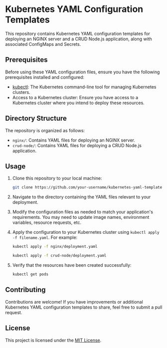 # Kubernetes YAML Configuration Templates

This repository contains Kubernetes YAML configuration templates for deploying an NGINX server and a CRUD Node.js application, along with associated ConfigMaps and Secrets.

## Prerequisites

Before using these YAML configuration files, ensure you have the following prerequisites installed and configured:

- [kubectl](https://kubernetes.io/docs/tasks/tools/install-kubectl/): The Kubernetes command-line tool for managing Kubernetes clusters.
- Access to a Kubernetes cluster: Ensure you have access to a Kubernetes cluster where you intend to deploy these resources.

## Directory Structure

The repository is organized as follows:

- `nginx/`: Contains YAML files for deploying an NGINX server.
- `crud-node/`: Contains YAML files for deploying a CRUD Node.js application.

## Usage

1. Clone this repository to your local machine:

    ```bash
    git clone https://github.com/your-username/kubernetes-yaml-templates.git
    ```

2. Navigate to the directory containing the YAML files relevant to your deployment.

3. Modify the configuration files as needed to match your application's requirements. You may need to update image names, environment variables, resource requests, etc.

4. Apply the configuration to your Kubernetes cluster using `kubectl apply -f filename.yaml`. For example:

    ```bash
    kubectl apply -f nginx/deployment.yaml
    ```

    ```bash
    kubectl apply -f crud-node/deployment.yaml
    ```

5. Verify that the resources have been created successfully:

    ```bash
    kubectl get pods
    ```

## Contributing

Contributions are welcome! If you have improvements or additional Kubernetes YAML configuration templates to share, feel free to submit a pull request.

## License

This project is licensed under the [MIT License](LICENSE).
